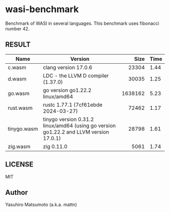 # wasi-benchmark

Benchmark of WASI in several languages. This benchmark uses fibonacci number 42.

## RESULT

|Name|Version|Size|Time|
|-|-|-:|-|
|c.wasm|clang version 17.0.6|23304|1.44|
|d.wasm|LDC - the LLVM D compiler (1.37.0)|30035|1.25|
|go.wasm|go version go1.22.2 linux/amd64|1638162|5.23|
|rust.wasm|rustc 1.77.1 (7cf61ebde 2024-03-27)|72462|1.17|
|tinygo.wasm|tinygo version 0.31.2 linux/amd64 (using go version go1.22.2 and LLVM version 17.0.1)|28798|1.61|
|zig.wasm|zig 0.11.0|5061|1.74|

## LICENSE

MIT

## Author

Yasuhiro Matsumoto (a.k.a. mattn)
